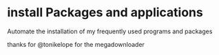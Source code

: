 # install Packages and applications

Automate the installation of my frequently used programs and packages

thanks for @tonikelope for the megadownloader
